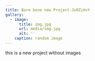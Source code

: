 ```yaml
---
title: Bare bone new Project-JoOZiHvY
gallery:
  - image:
      title: img.jpg
      url: media/img.jpg
      alt: ''
    caption: random image
---
```

this is a new project without images
